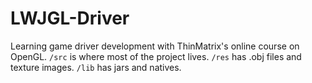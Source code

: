 # LWJGL-Driver

Learning game driver development with ThinMatrix's online course on OpenGL. `/src` is where most of the project lives. `/res` has .obj files and texture images. `/lib` has jars and natives. 
